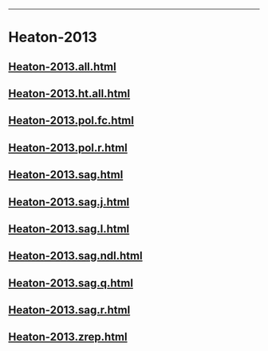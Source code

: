 
----

# Heaton-2013


## [Heaton-2013.all.html](Heaton-2013.all.html)
## [Heaton-2013.ht.all.html](Heaton-2013.ht.all.html)
## [Heaton-2013.pol.fc.html](Heaton-2013.pol.fc.html)
## [Heaton-2013.pol.r.html](Heaton-2013.pol.r.html)
## [Heaton-2013.sag.html](Heaton-2013.sag.html)
## [Heaton-2013.sag.j.html](Heaton-2013.sag.j.html)
## [Heaton-2013.sag.l.html](Heaton-2013.sag.l.html)
## [Heaton-2013.sag.ndl.html](Heaton-2013.sag.ndl.html)
## [Heaton-2013.sag.q.html](Heaton-2013.sag.q.html)
## [Heaton-2013.sag.r.html](Heaton-2013.sag.r.html)
## [Heaton-2013.zrep.html](Heaton-2013.zrep.html)
